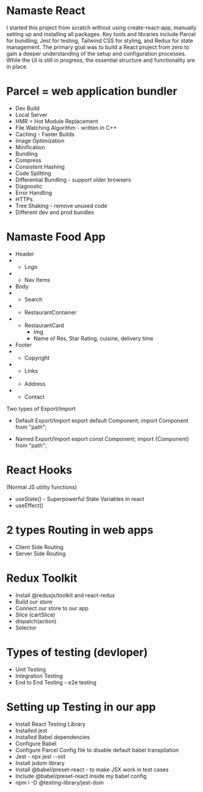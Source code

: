 ﻿# Namaste React
 I started this project from scratch without using create-react-app, manually setting up and installing all packages. Key tools and libraries include Parcel for bundling, Jest for testing, Tailwind CSS for styling, and Redux for state management. The primary goal was to build a React project from zero to gain a deeper understanding of the setup and configuration processes. While the UI is still in progress, the essential structure and functionality are in place.

# Parcel = web application bundler

- Dev Build
- Local Server
- HMR = Hot Module Replacement
- File Watching Algorithm - written in C++
- Caching - Faster Builds
- Image Optimization
- Minification
- Bundling
- Compress
- Consistent Hashing
- Code Splitting
- Differential Bundling - support older browsers
- Diagnostic
- Error Handling
- HTTPs
- Tree Shaking - remove unused code
- Different dev and prod bundles

# Namaste Food App

- Header
- - Logo
- - Nav Items
- Body
- - Search
- - RestaurantContainer
- - RestaurantCard
    - Img
    - Name of Res, Star Rating, cuisine, delivery time
- Footer
- - Copyright
- - Links
- - Address
- - Contact

Two types of Export/Import

- Default Export/Import
  export default Component;
  import Component from "path";

- Named Export/Import
  export const Component;
  import {Component} from "path";

# React Hooks

(Normal JS utility functions)

- useState() - Superpowerful State Variables in react
- useEffect()

# 2 types Routing in web apps

- Client Side Routing
- Server Side Routing

# Redux Toolkit

- Install @reduxjs/toolkit and react-redux
- Build our store
- Connect our store to our app
- Slice (cartSlice)
- dispatch(action)
- Selector

# Types of testing (devloper)

- Unit Testing
- Integration Testing
- End to End Testing - e2e testing

# Setting up Testing in our app

- Install React Testing Library
- Installed jest
- Installed Babel dependencies
- Configure Babel
- Configure Parcel Config file to disable default babel transpilation
- Jest - npx jest --init
- Install jsdom library
- Install @babel/preset-react - to make JSX work in test cases
- Include @babel/preset-react inside my babel config
- npm i -D @testing-library/jest-dom
